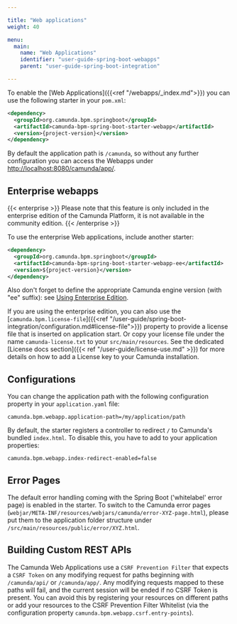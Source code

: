 ```yaml
---

title: "Web applications"
weight: 40

menu:
  main:
    name: "Web Applications"
    identifier: "user-guide-spring-boot-webapps"
    parent: "user-guide-spring-boot-integration"

---
```


To enable the [Web Applications]({{<ref "/webapps/_index.md">}}) you can use the following starter in your `pom.xml`:

```xml
<dependency>
  <groupId>org.camunda.bpm.springboot</groupId>
  <artifactId>camunda-bpm-spring-boot-starter-webapp</artifactId>
  <version>{project-version}</version>
</dependency>
```

By default the application path is `/camunda`, so without any further configuration you can access 
the Webapps under [http://localhost:8080/camunda/app/](http://localhost:8080/camunda/app/).

## Enterprise webapps

{{< enterprise >}}
Please note that this feature is only included in the enterprise edition of the Camunda Platform, it is not available in the community edition.
{{< /enterprise >}}

To use the enterprise Web applications, include another starter:
```xml
<dependency>
  <groupId>org.camunda.bpm.springboot</groupId>
  <artifactId>camunda-bpm-spring-boot-starter-webapp-ee</artifactId>
  <version>${project-version}</version>
</dependency>
```

Also don't forget to define the appropriate Camunda engine version (with "ee" suffix): see [Using Enterprise Edition](../#using-enterprise-edition).

If you are using the enterprise edition, you can also use the [`camunda.bpm.license-file`]({{<ref "/user-guide/spring-boot-integration/configuration.md#license-file">}}) 
property to provide a license file that is inserted on application start. Or copy your license file under the name 
`camunda-license.txt` to your `src/main/resources`. See the dedicated [License docs section]({{< ref "/user-guide/license-use.md" >}})
for more details on how to add a License key to your Camunda installation.

## Configurations

You can change the application path with the following configuration property in your `application.yaml` file:
```properties
camunda.bpm.webapp.application-path=/my/application/path
```

By default, the starter registers a controller to redirect `/` to Camunda's bundled `index.html`.
To disable this, you have to add to your application properties:
```properties
camunda.bpm.webapp.index-redirect-enabled=false
```

## Error Pages

The default error handling coming with the Spring Boot ('whitelabel' error page) is enabled in the starter. To switch to the Camunda error pages (`webjar/META-INF/resources/webjars/camunda/error-XYZ-page.html`), please put them to the application folder structure under `/src/main/resources/public/error/XYZ.html`.

## Building Custom REST APIs

The Camunda Web Applications use a `CSRF Prevention Filter` that expects a `CSRF Token` on any 
modifying request for paths beginning with `/camunda/api/` or `/camunda/app/`. Any modifying requests 
mapped to these paths will fail, and the current session will be ended if no CSRF Token is present.
You can avoid this by registering your resources on different paths or add your resources to the
CSRF Prevention Filter Whitelist (via the configuration property `camunda.bpm.webapp.csrf.entry-points`).